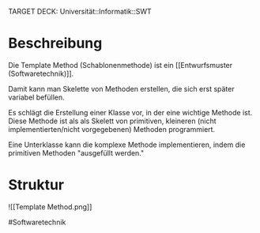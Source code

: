 TARGET DECK: Universität::Informatik::SWT

# Beschreibung
Die Template Method (Schablonenmethode) ist ein [[Entwurfsmuster (Softwaretechnik)]].

Damit kann man Skelette von Methoden erstellen, die sich erst später variabel befüllen.

Es schlägt die Erstellung einer Klasse vor, in der eine wichtige Methode ist.
Diese Methode ist als als Skelett von primitiven, kleineren (nicht implementierten/nicht vorgegebenen) Methoden programmiert.

Eine Unterklasse kann die komplexe Methode implementieren, indem die primitiven Methoden "ausgefüllt werden."

# Struktur
![[Template Method.png]]




#Softwaretechnik 


